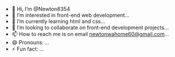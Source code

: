 - 👋 Hi, I’m @Newton8354
- 👀 I’m interested in front-end web development...
- 🌱 I’m currently learning html and css...
- 💞️ I’m looking to collaborate on front-end development projects...
- 📫 How to reach me is on email newtonwahome60@gmail.com...
- 😄 Pronouns: ...
- ⚡ Fun fact: ...

<!---
Newton8354/Newton8354 is a ✨ special ✨ repository because its `README.md` (this file) appears on your GitHub profile.
You can click the Preview link to take a look at your changes.
--->
